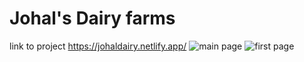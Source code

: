 <h1> Johal's Dairy farms</h1>

link to project https://johaldairy.netlify.app/
![main page](https://github.com/user-attachments/assets/b34ff23b-c6c3-47eb-8665-9745f8f5066c)
![first page](https://github.com/user-attachments/assets/ea721fc1-b824-4674-b707-2b866f5e423b)

